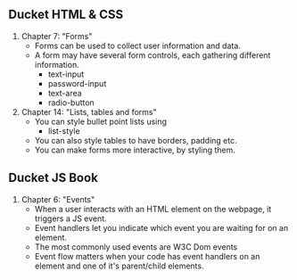 ## Ducket HTML & CSS
  1) Chapter 7: "Forms"
      * Forms can be used to collect user information and data.
      * A form may have several form controls, each gathering different information.
        - text-input
        - password-input
        - text-area
        - radio-button
  2) Chapter 14: "Lists, tables and forms"
      * You can style bullet point lists using
        - list-style
      * You can also style tables to have borders, padding etc.
      * You can make forms more interactive, by styling them.
  
## Ducket JS Book
  1) Chapter 6: "Events"
      * When a user interacts with an HTML element on the webpage, it triggers a JS event.
      * Event handlers let you indicate which event you are waiting for on an element.
      * The most commonly used events are W3C Dom events
      * Event flow matters when your code has event handlers on an element and one of it's parent/child elements.
    